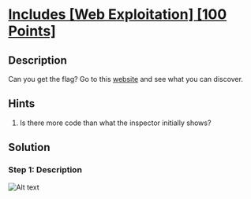 # [Includes [Web Exploitation] [100 Points]](https://play.picoctf.org/practice/challenge/274?category=1&originalEvent=70&page=1) #

## Description ##
Can you get the flag?
Go to this [website](http://saturn.picoctf.net:50310/) and see what you can discover.

## Hints ##
1. Is there more code than what the inspector initially shows?

## Solution ##

### Step 1: Description ###
![Alt text](/images/webpage.png)
